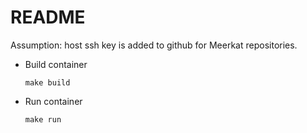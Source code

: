 # README
Assumption: host ssh key is added to github for Meerkat repositories.
* Build container
    ```
    make build
    ```

* Run container
    ```
    make run
    ```